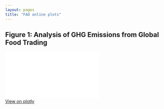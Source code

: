 ```yaml
---
layout: pages
title: "FAO online plots"
---
```


## Figure 1: Analysis of GHG Emissions from Global Food Trading

<div class="iframe-container">
  <iframe frameborder="0" scrolling="no" src="//plotly.com/~ezemriv/7.embed"></iframe>
</div>
<div class="button-container">
    <a href="//plotly.com/~ezemriv/7" class="view-full-plot">View on plotly</a>
  </div>
